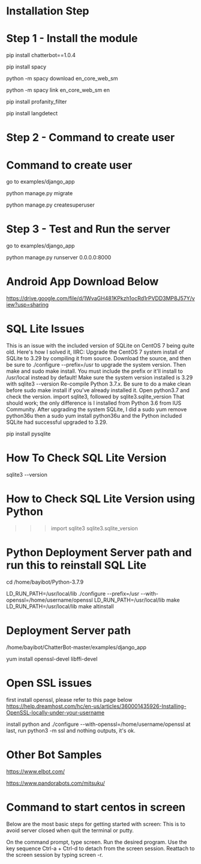 
# Installation Step

Step 1 - Install the module
===========================

pip install chatterbot==1.0.4

pip install spacy

python -m spacy download en_core_web_sm

python -m spacy link en_core_web_sm en

pip install profanity_filter

pip install langdetect


Step 2 - Command to create user
================================

# Command to create user

go to examples/django_app

python manage.py migrate

python manage.py createsuperuser

Step 3 -  Test and Run the server
================================

go to examples/django_app

python manage.py runserver 0.0.0.0:8000

# Android App Download Below
https://drive.google.com/file/d/1WvaGH481KPkzh1ocRd1rPVDD3MP8J57Y/view?usp=sharing


# SQL Lite Issues
This is an issue with the included version of SQLite on CentOS 7 being quite old. Here's how I solved it, IIRC:
Upgrade the CentOS 7 system install of SQLite to 3.29 by compiling it from source. Download the source, and then be sure to ./configure --prefix=/usr to upgrade the system version. Then make and sudo make install. You must include the prefix or it'll install to /usr/local instead by default!
Make sure the system version installed is 3.29 with sqlite3 --version
Re-compile Python 3.7.x. Be sure to do a make clean before sudo make install if you've already installed it.
Open python3.7 and check the version. import sqlite3, followed by sqlite3.sqlite_version
That should work; the only difference is I installed from Python 3.6 from IUS Community. After upgrading the system SQLite, I did a sudo yum remove python36u then a sudo yum install python36u and the Python included SQLite had successful upgraded to 3.29.

pip install pysqlite


# How To Check SQL Lite Version
sqlite3 --version

# How to Check SQL Lite Version using Python
>>> import sqlite3 
>>> sqlite3.sqlite_version  

# Python Deployment Server path and run this to reinstall SQL Lite

cd /home/bayibot/Python-3.7.9

LD_RUN_PATH=/usr/local/lib ./configure --prefix=/usr   --with-openssl=/home/username/openssl
LD_RUN_PATH=/usr/local/lib make 
LD_RUN_PATH=/usr/local/lib make altinstall

# Deployment Server path
/home/bayibot/ChatterBot-master/examples/django_app

yum install openssl-devel libffi-devel

# Open SSL issues 
first install openssl, please refer to this page below
https://help.dreamhost.com/hc/en-us/articles/360001435926-Installing-OpenSSL-locally-under-your-username

install python and ./configure --with-openssl=/home/username/openssl
at last, run python3 -m ssl and nothing outputs, it's ok.

# Other Bot Samples
https://www.elbot.com/

https://www.pandorabots.com/mitsuku/

# Command to start centos in screen

Below are the most basic steps for getting started with screen: This is to avoid server closed when quit the terminal or putty.

On the command prompt, type screen.
Run the desired program.
Use the key sequence Ctrl-a + Ctrl-d to detach from the screen session.
Reattach to the screen session by typing screen -r.
